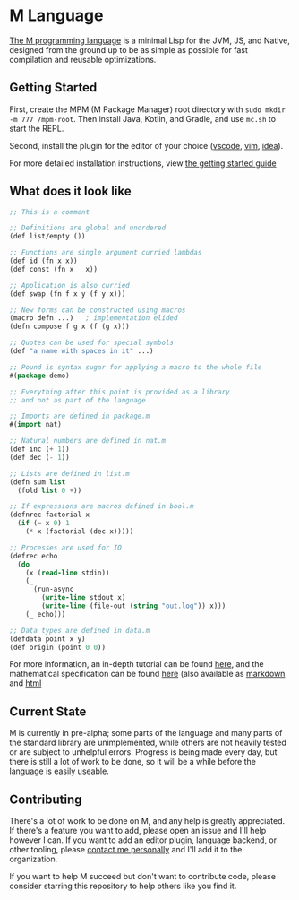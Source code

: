 M Language
==========

[The M programming language](https://m-language.github.io/) is a minimal Lisp
for the JVM, JS, and Native, designed from the ground up to be as simple as
possible for fast compilation and reusable optimizations.

Getting Started
---------------

First, create the MPM (M Package Manager) root directory with
`sudo mkdir -m 777 /mpm-root`. Then install Java, Kotlin, and Gradle, and use
`mc.sh` to start the REPL.

Second, install the plugin for the editor of your choice
([vscode](https://github.com/m-language/vscode-m),
[vim](https://github.com/m-language/vim-m),
[idea](https://github.com/m-language/intellij-m)).

For more detailed installation instructions, view
[the getting started guide](https://m-language.readthedocs.io/en/latest/tutorial/starting.html)

What does it look like
----------------------

```lisp
;; This is a comment

;; Definitions are global and unordered
(def list/empty ())

;; Functions are single argument curried lambdas
(def id (fn x x))
(def const (fn x _ x))

;; Application is also curried
(def swap (fn f x y (f y x)))

;; New forms can be constructed using macros
(macro defn ...)   ; implementation elided
(defn compose f g x (f (g x)))

;; Quotes can be used for special symbols
(def "a name with spaces in it" ...)

;; Pound is syntax sugar for applying a macro to the whole file
#(package demo)

;; Everything after this point is provided as a library
;; and not as part of the language

;; Imports are defined in package.m
#(import nat)

;; Natural numbers are defined in nat.m
(def inc (+ 1))
(def dec (- 1))

;; Lists are defined in list.m
(defn sum list
  (fold list 0 +))

;; If expressions are macros defined in bool.m
(defnrec factorial x
  (if (= x 0) 1
    (* x (factorial (dec x)))))

;; Processes are used for IO
(defrec echo
  (do
    (x (read-line stdin))
    (_
      (run-async
        (write-line stdout x)
        (write-line (file-out (string "out.log")) x)))
    (_ echo)))

;; Data types are defined in data.m
(defdata point x y)
(def origin (point 0 0))
```

For more information, an in-depth tutorial can be found
[here](https://m-language.readthedocs.io/en/latest/tutorial/index.html),
and the mathematical specification can be found
[here](https://github.com/m-language/m-spec/raw/master/m.pdf)
(also available as
[markdown](https://github.com/m-language/m-spec/blob/master/m.md) and
[html](https://m-language.github.io/m-spec/m.html)

Current State
-------------

M is currently in pre-alpha; some parts of the language and many parts of the
standard library are unimplemented, while others are not heavily tested or are
subject to unhelpful errors. Progress is being made every day, but there is
still a lot of work to be done, so it will be a while before the language is
easily useable.

Contributing
------------

There's a lot of work to be done on M, and any help is greatly appreciated. If
there's a feature you want to add, please open an issue and I'll help however I
can. If you want to add an editor plugin, language backend, or other tooling,
please [contact me personally](https://github.com/aedans) and I'll add it to the
organization.

If you want to help M succeed but don't want to contribute code, please consider
starring this repository to help others like you find it.